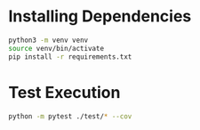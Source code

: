 # Installing Dependencies
```sh
python3 -m venv venv
source venv/bin/activate
pip install -r requirements.txt
```


# Test Execution
```sh
python -m pytest ./test/* --cov
```
